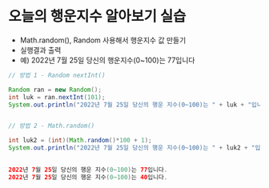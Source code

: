 # 오늘의 행운지수 알아보기 실습

-  Math.random(), Random 사용해서 행운지수 값 만들기
- 실행결과 출력
- 예) 2022년 7월 25일 당신의 행운지수(0~100)는 77입니다

```java
// 방법 1 - Random nextInt()

Random ran = new Random();
int luk = ran.nextInt(101);
System.out.println("2022년 7월 25일 당신의 행운 지수(0~100)는 " + luk + "입니다.");


// 방법 2 - Math.random()

int luk2 = (int)(Math.random()*100 + 1);
System.out.println("2022년 7월 25일 당신의 행운 지수(0~100)는 " + luk2 + "입니다.");
		
```
```java
2022년 7월 25일 당신의 행운 지수(0~100)는 77입니다.
2022년 7월 25일 당신의 행운 지수(0~100)는 40입니다.

```
